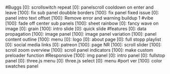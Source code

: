 #Buggs
    [0]: scrollswitch repeat
    [0]: panelscroll cooldown on enter and leave
    [100]: fix sub panel doubble borders
    [100]: fix panel fixed issue
    [0]: panel intro text offset 
    [100]: Remove error and warning buildup 1
#vibe
    [100]: fade off center sub panels
    [100]: sheet rainbow
    [0]: fancy wave on image
    [0]: grain
    [100]: intro slide
    [0]: quick slide
#features
    [0]: data propagation
    [100]: image panel
    [100]: image panel variation
    [100]: panel content outline
    [100]: menu
    [0]: logo
    [0]: about page
    [0]: full stopp playlist
    [0]: social media links
    [0]: patreon
    [100]: page NR
    [100]: scroll slider
    [100]: scroll zoom overview 
    [100]: scroll panel indicators
    [100]: make custom preloader function
#Responsive
    [100]: img panel
    [0]: intro panel
    [0]: fullstop panel
    [0]: three.js menu
    [0]: three.js select
    [0]: menu
#port ver
    [100]: color swatches panel